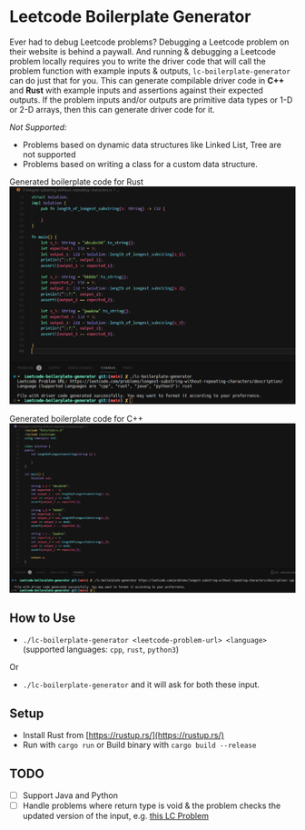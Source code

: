 # Leetcode Boilerplate Generator

Ever had to debug Leetcode problems? Debugging a Leetcode problem on their website is behind a paywall. And running & debugging a Leetcode problem locally requires you to write the driver code that will call the problem function with example inputs & outputs, `lc-boilerplate-generator` can do just that for you.
This can generate compilable driver code in **C++** and **Rust** with example inputs and assertions against their expected outputs. If the problem inputs and/or outputs are primitive data types or 1-D or 2-D arrays, then this can generate driver code for it.

*Not Supported:*

  - Problems based on dynamic data structures like Linked List, Tree are not supported
  - Problems based on writing a class for a custom data structure.

Generated boilerplate code for Rust
![Demo-Rust](./assets/demo-rust.png)

Generated boilerplate code for C++
![Demo-C++](./assets/demo-cpp.png)


## How to Use

- `./lc-boilerplate-generator <leetcode-problem-url> <language>` (supported languages: `cpp`, `rust`, `python3`)

Or

- `./lc-boilerplate-generator` and it will ask for both these input.

## Setup

- Install Rust from [https://rustup.rs/](https://rustup.rs/)
- Run with `cargo run` or Build binary with `cargo build --release`

## TODO

- [ ] Support Java and Python
- [ ] Handle problems where return type is void & the problem checks the updated version of the input, e.g. [this LC Problem](https://leetcode.com/problems/rotate-array)
